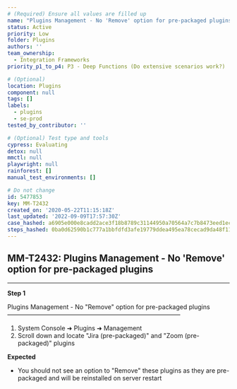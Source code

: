 ```yaml
---
# (Required) Ensure all values are filled up
name: "Plugins Management - No 'Remove' option for pre-packaged plugins"
status: Active
priority: Low
folder: Plugins
authors: ''
team_ownership:
  - Integration Frameworks
priority_p1_to_p4: P3 - Deep Functions (Do extensive scenarios work?)

# (Optional)
location: Plugins
component: null
tags: []
labels:
  - plugins
  - se-prod
tested_by_contributor: ''

# (Optional) Test type and tools
cypress: Evaluating
detox: null
mmctl: null
playwright: null
rainforest: []
manual_test_environments: []

# Do not change
id: 5477853
key: MM-T2432
created_on: '2020-05-22T11:15:18Z'
last_updated: '2022-09-09T17:57:30Z'
case_hashed: a6905e000e8cadd2ace3f18b8789c31144950a70564a7c7b8473eed1ecb30875874df616c5409dfb9c78c2a339091ba8
steps_hashed: 0ba0d62590b1c777a1bbfdfd3afe19779ddea495ea78cecad9da48f1100bf0aa8160165ed51287a1ecf14bccdc2df372
---
```


<!-- (Auto-generated) Based on frontmatter's "key" and "name" -->

## MM-T2432: Plugins Management - No 'Remove' option for pre-packaged plugins

---

**Step 1**

Plugins Management - No "Remove" option for pre-packaged plugins\
————————————————————————————

1. System Console ➜ Plugins ➜ Management
2. Scroll down and locate "Jira (pre-packaged)" and "Zoom (pre-packaged)" plugins

**Expected**

- You should not see an option to "Remove" these plugins as they are pre-packaged and will be reinstalled on server restart
